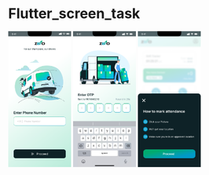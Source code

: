 # Flutter_screen_task
<img src="Phone Number.png" width="128"/>
<img src="Phone Number(1).png" width="128"/>
<img src="Mark attendance.png" width="128"/>

